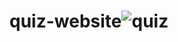 # quiz-website![quiz](https://user-images.githubusercontent.com/123875147/226899875-2fdb3ede-d253-4777-bf44-754e8f46eecd.PNG)
